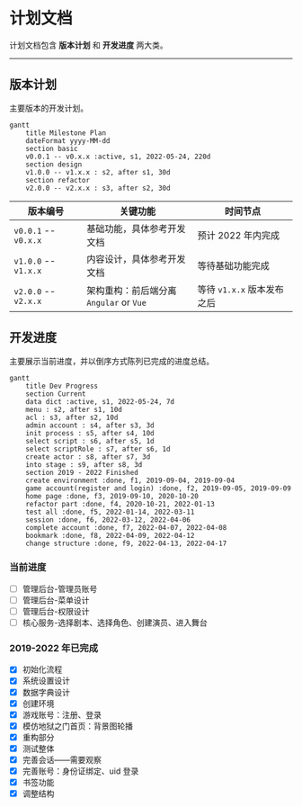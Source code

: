 计划文档
======

计划文档包含 **版本计划** 和 **开发进度** 两大类。

---

## 版本计划

主要版本的开发计划。

```mermaid
gantt 
    title Milestone Plan 
    dateFormat yyyy-MM-dd
    section basic
    v0.0.1 -- v0.x.x :active, s1, 2022-05-24, 220d
    section design
    v1.0.0 -- v1.x.x : s2, after s1, 30d
    section refactor
    v2.0.0 -- v2.x.x : s3, after s2, 30d
```

| 版本编号                 | 关键功能                             | 时间节点               |
|----------------------|----------------------------------|--------------------|
| `v0.0.1` -- `v0.x.x` | 基础功能，具体参考开发文档                    | 预计 2022 年内完成       |
| `v1.0.0` -- `v1.x.x` | 内容设计，具体参考开发文档                    | 等待基础功能完成           |
| `v2.0.0` -- `v2.x.x` | 架构重构：前后端分离<br>`Angular` or `Vue` | 等待 `v1.x.x` 版本发布之后 |

## 开发进度

主要展示当前进度，并以倒序方式陈列已完成的进度总结。

```mermaid
gantt
    title Dev Progress
    section Current
    data dict :active, s1, 2022-05-24, 7d
    menu : s2, after s1, 10d
    acl : s3, after s2, 10d
    admin account : s4, after s3, 3d
    init process : s5, after s4, 10d
    select script : s6, after s5, 1d
    select scriptRole : s7, after s6, 1d
    create actor : s8, after s7, 3d
    into stage : s9, after s8, 3d
    section 2019 - 2022 Finished
    create environment :done, f1, 2019-09-04, 2019-09-04
    game account(register and login) :done, f2, 2019-09-05, 2019-09-09
    home page :done, f3, 2019-09-10, 2020-10-20    
    refactor part :done, f4, 2020-10-21, 2022-01-13
    test all :done, f5, 2022-01-14, 2022-03-11
    session :done, f6, 2022-03-12, 2022-04-06
    complete account :done, f7, 2022-04-07, 2022-04-08
    bookmark :done, f8, 2022-04-09, 2022-04-12
    change structure :done, f9, 2022-04-13, 2022-04-17
```

### 当前进度

- [ ] 管理后台-管理员账号
- [ ] 管理后台-菜单设计
- [ ] 管理后台-权限设计
- [ ] 核心服务-选择剧本、选择角色、创建演员、进入舞台

### 2019-2022 年已完成

- [x] 初始化流程
- [x] 系统设置设计
- [x] 数据字典设计
- [x] 创建环境
- [x] 游戏账号：注册、登录
- [x] 模仿地狱之门首页：背景图轮播
- [x] 重构部分
- [x] 测试整体
- [x] 完善会话——需要观察
- [x] 完善账号：身份证绑定、uid 登录
- [x] 书签功能
- [x] 调整结构